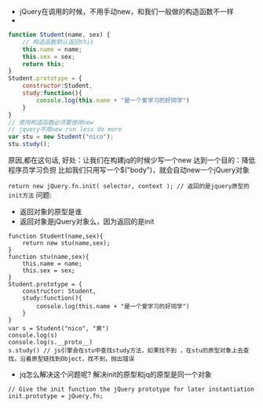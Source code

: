 - jQuery在调用的时候，不用手动new，和我们一般做的构造函数不一样
- 
```javascript
function Student(name, sex) {
    // 构造函数默认返回this
    this.name = name;
    this.sex = sex;
    return this;
}
Student.prototype = {
    constructor:Student,
    study:function(){
        console.log(this.name + "是一个爱学习的好同学")
    }
}
// 使用构造函数必须要使用new
// jquery不用new run less do more
var stu = new Student("nico");
stu.study();
```

原因,都在这句话,
好处：让我们在构建jq的时候少写一个new
达到一个目的：降低程序员学习负担 
比如我们只用写一个$("body")，就会自动new一个jQuery对象

`return new jQuery.fn.init( selector, context ); // 返回的是jquery原型的init方法`
问题:
- 返回对象的原型是谁
- 返回对象是jQuery对象么，因为返回的是init

```
function Student(name,sex){
    return new stu(name,sex);
}
function stu(name,sex){
    this.name = name;
    this.sex = sex;
}
Student.prototype = {
    constructor: Student,
    study:function(){
        console.log(this.name + "是一个爱学习的好同学")
    }
}
var s = Student("nico", "男")
console.log(s)
console.log(s.__proto__)
s.study() // js引擎会在stu中查找study方法，如果找不到 ，在stu的原型对象上去查找，沿着原型链找到Object，找不到，抛出错误
```
- jq怎么解决这个问题呢?
解决init的原型和jq的原型是同一个对象
```
// Give the init function the jQuery prototype for later instantiation
init.prototype = jQuery.fn;
```